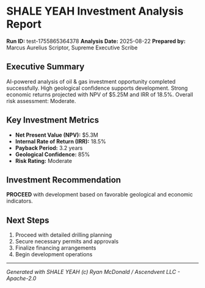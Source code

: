 # SHALE YEAH Investment Analysis Report

**Run ID:** test-1755865364378
**Analysis Date:** 2025-08-22
**Prepared by:** Marcus Aurelius Scriptor, Supreme Executive Scribe

## Executive Summary

AI-powered analysis of oil & gas investment opportunity completed successfully. High geological confidence supports development. Strong economic returns projected with NPV of $5.25M and IRR of 18.5%. Overall risk assessment: Moderate.

## Key Investment Metrics

- **Net Present Value (NPV):** $5.3M
- **Internal Rate of Return (IRR):** 18.5%
- **Payback Period:** 3.2 years
- **Geological Confidence:** 85%
- **Risk Rating:** Moderate

## Investment Recommendation

**PROCEED** with development based on favorable geological and economic indicators.

## Next Steps

1. Proceed with detailed drilling planning
2. Secure necessary permits and approvals
3. Finalize financing arrangements
4. Begin development operations

---

*Generated with SHALE YEAH (c) Ryan McDonald / Ascendvent LLC - Apache-2.0*